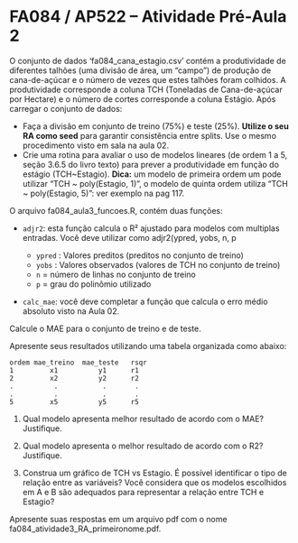 # FA084 / AP522 – Atividade Pré-Aula 2

O conjunto de dados ‘fa084_cana_estagio.csv’ contém a produtividade de diferentes talhões (uma divisão de área, um “campo”) de produção de cana-de-açúcar e o número de vezes que estes talhões foram colhidos.
A produtividade corresponde a coluna TCH (Toneladas de Cana-de-açúcar por Hectare) e o número de cortes corresponde a coluna Estágio.
Após carregar o conjunto de dados:

* Faça a divisão em conjunto de treino (75%) e teste (25%).
**Utilize o seu RA como seed** para garantir consistência entre splits.
Use o mesmo procedimento visto em sala na aula 02.
* Crie uma rotina para avaliar o uso de modelos lineares (de ordem 1 a 5, seção 3.6.5 do livro texto) para prever a produtividade em função do estágio (TCH~Estagio).
**Dica:** um modelo de primeira ordem um pode utilizar “TCH ~ poly(Estagio, 1)”, o modelo de quinta ordem utiliza “TCH ~ poly(Estagio, 5)”: ver exemplo na pag 117.


O arquivo fa084_aula3_funcoes.R, contém duas funções:

* `adjr2`: esta função calcula o R² ajustado para modelos com multiplas entradas.
Você deve utilizar como adjr2(ypred, yobs, n, p
  * `ypred` : Valores preditos (preditos no conjunto de treino)
  * `yobs`  : Valores observados (valores de TCH no conjunto de treino)
  * `n` = número de linhas no conjunto de treino
  * `p` = grau do polinômio utilizado

* `calc_mae`: você deve completar a função que calcula o erro médio absoluto visto na Aula 02.

Calcule o MAE para o conjunto de treino e de teste.

Apresente seus resultados utilizando uma tabela organizada como abaixo:

```
ordem mae_treino  mae_teste   rsqr   
1         x1          y1      r1
2   	  x2          y2      r2
.          .           .       .
.          .           .       .
5         x5          y5      r5

```


1. Qual modelo apresenta melhor resultado de acordo com o MAE? Justifique.

2. Qual modelo apresenta o melhor resultado de acordo com o R2? Justifique.

3. Construa um gráfico de TCH vs Estagio. É possível identificar o tipo de relação entre as variáveis? Você considera que os modelos escolhidos em A e B são adequados para representar a relação entre TCH e Estagio?

Apresente suas respostas em um arquivo pdf com o nome fa084_atividade3_RA_primeironome.pdf.
